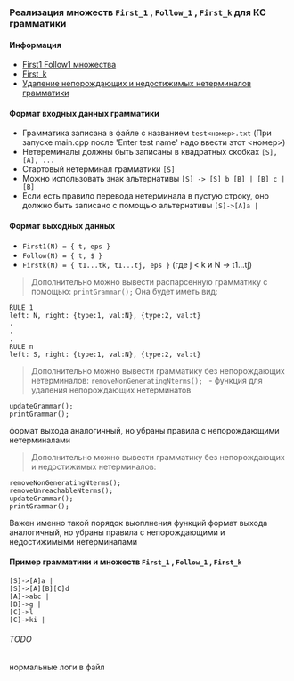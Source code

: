 ### Реализация множеств ```First_1``` , ```Follow_1``` , ```First_k``` для КС грамматики

#### Информация
- [First1 Follow1 множества](https://neerc.ifmo.ru/wiki/index.php?title=%D0%9F%D0%BE%D1%81%D1%82%D1%80%D0%BE%D0%B5%D0%BD%D0%B8%D0%B5_FIRST_%D0%B8_FOLLOW#lemmafirst1)
- [First_k](https://github.com/TonitaN/FormalLanguageTheory/blob/main/2022/lect_tfl_8.pdf)
- [Удаление непорождающих и недостижимых нетерминалов грамматики](https://neerc.ifmo.ru/wiki/index.php?title=%D0%A3%D0%B4%D0%B0%D0%BB%D0%B5%D0%BD%D0%B8%D0%B5_%D0%B1%D0%B5%D1%81%D0%BF%D0%BE%D0%BB%D0%B5%D0%B7%D0%BD%D1%8B%D1%85_%D1%81%D0%B8%D0%BC%D0%B2%D0%BE%D0%BB%D0%BE%D0%B2_%D0%B8%D0%B7_%D0%B3%D1%80%D0%B0%D0%BC%D0%BC%D0%B0%D1%82%D0%B8%D0%BA%D0%B8)

#### Формат входных данных грамматики
- Грамматика записана в файле с названием ```test<номер>.txt``` (При запуске main.cpp после 'Enter test name' надо ввести этот <номер>)
- Нетереминалы должны быть записаны в квадратных скобках ```[S], [A], ...```
- Стартовый нетерминал грамматики ```[S]```
- Можно использовать знак альтернативы ``` [S] -> [S] b [B] | [B] c | [B] ```
- Если есть правило перевода нетерминала в пустую строку, оно должно быть записано с помощью альтернативы ```[S]->[A]a |```

#### Формат выходных данных 
- ```First1(N) = { t, eps }```
- ```Follow(N) = { t, $ }```
- ```Firstk(N) = { t1...tk, t1...tj, eps }``` (где j < k и N -> t1...tj)
> Дополнительно можно вывести распарсенную грамматику с помощью:
``` printGrammar(); ```
Она будет иметь вид: 
``` 
RULE 1
left: N, right: {type:1, val:N}, {type:2, val:t}
.
.
.
RULE n
left: S, right: {type:1, val:N}, {type:2, val:t}
```
> Дополнительно можно вывести грамматику без непорождающих нетерминалов:
```removeNonGeneratingNterms(); ``` - функция для удаления непорождающих нетерминатов

``` 
updateGrammar();
printGrammar(); 
```
формат выхода аналогичный, но убраны правила с непорождающими нетерминалами 

> Дополнительно можно вывести грамматику без непорождающих и недостижимых нетерминалов:
```
removeNonGeneratingNterms(); 
removeUnreachableNterms(); 
updateGrammar();
printGrammar(); 
```
Важен именно такой порядок выоплнения функций
формат выхода аналогичный, но убраны правила с непорождающими  и недостижимыми нетерминалами 

#### Пример грамматики и множеств ```First_1``` , ```Follow_1``` , ```First_k```

```
[S]->[A]a |
[S]->[A][B][C]d
[A]->abc |
[B]->g |
[C]->l
[C]->ki |
```

###### TODO
нормальные логи в файл
